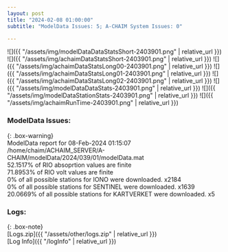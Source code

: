 ```yaml
---
layout: post
title: "2024-02-08 01:00:00"
subtitle: "ModelData Issues: 5; A-CHAIM System Issues: 0"

---
```


![]({{ "/assets/img/modelDataDataStatsShort-2403901.png" | relative_url }})
![]({{ "/assets/img/achaimDataStatsShort-2403901.png" | relative_url }})
![]({{ "/assets/img/achaimDataStatsLong00-2403901.png" | relative_url }})
![]({{ "/assets/img/achaimDataStatsLong01-2403901.png" | relative_url }})
![]({{ "/assets/img/achaimDataStatsLong02-2403901.png" | relative_url }})
![]({{ "/assets/img/modelDataDataStats-2403901.png" | relative_url }})
![]({{ "/assets/img/modelDataStationStats-2403901.png" | relative_url }})
![]({{ "/assets/img/achaimRunTime-2403901.png" | relative_url }})


### ModelData Issues:  
  
{: .box-warning}  
 ModelData report for 08-Feb-2024 01:15:07   
 /home/chaim/ACHAIM_SERVER/A-CHAIM/modelData/2024/039/01/modelData.mat   
 52.1517% of RIO absoprtion values are finite   
 71.8953% of RIO volt values are finite   
 0% of all possible stations for IONO were downloaded. x2184   
 0% of all possible stations for SENTINEL were downloaded. x1639   
 20.0669% of all possible stations for KARTVERKET were downloaded. x5   
  


### Logs:  
  
{: .box-note}  
[Logs.zip]({{ "/assets/other/logs.zip" | relative_url }})  
[Log Info]({{ "/logInfo" | relative_url }})  
